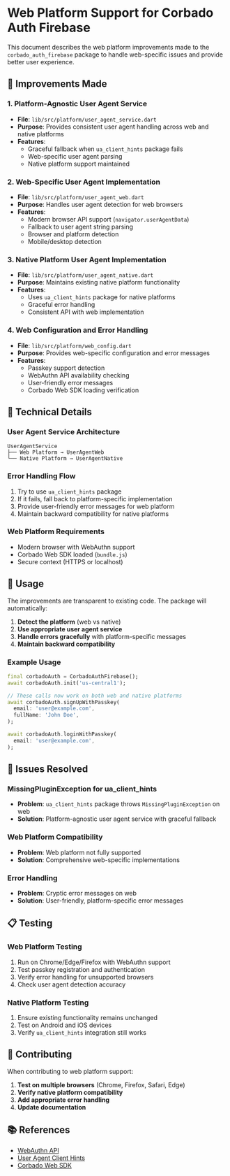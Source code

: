 # Web Platform Support for Corbado Auth Firebase

This document describes the web platform improvements made to the `corbado_auth_firebase` package to handle web-specific issues and provide better user experience.

## 🎯 **Improvements Made**

### **1. Platform-Agnostic User Agent Service**
- **File**: `lib/src/platform/user_agent_service.dart`
- **Purpose**: Provides consistent user agent handling across web and native platforms
- **Features**:
  - Graceful fallback when `ua_client_hints` package fails
  - Web-specific user agent parsing
  - Native platform support maintained

### **2. Web-Specific User Agent Implementation**
- **File**: `lib/src/platform/user_agent_web.dart`
- **Purpose**: Handles user agent detection for web browsers
- **Features**:
  - Modern browser API support (`navigator.userAgentData`)
  - Fallback to user agent string parsing
  - Browser and platform detection
  - Mobile/desktop detection

### **3. Native Platform User Agent Implementation**
- **File**: `lib/src/platform/user_agent_native.dart`
- **Purpose**: Maintains existing native platform functionality
- **Features**:
  - Uses `ua_client_hints` package for native platforms
  - Graceful error handling
  - Consistent API with web implementation

### **4. Web Configuration and Error Handling**
- **File**: `lib/src/platform/web_config.dart`
- **Purpose**: Provides web-specific configuration and error messages
- **Features**:
  - Passkey support detection
  - WebAuthn API availability checking
  - User-friendly error messages
  - Corbado Web SDK loading verification

## 🔧 **Technical Details**

### **User Agent Service Architecture**
```
UserAgentService
├── Web Platform → UserAgentWeb
└── Native Platform → UserAgentNative
```

### **Error Handling Flow**
1. Try to use `ua_client_hints` package
2. If it fails, fall back to platform-specific implementation
3. Provide user-friendly error messages for web platform
4. Maintain backward compatibility for native platforms

### **Web Platform Requirements**
- Modern browser with WebAuthn support
- Corbado Web SDK loaded (`bundle.js`)
- Secure context (HTTPS or localhost)

## 🚀 **Usage**

The improvements are transparent to existing code. The package will automatically:

1. **Detect the platform** (web vs native)
2. **Use appropriate user agent service**
3. **Handle errors gracefully** with platform-specific messages
4. **Maintain backward compatibility**

### **Example Usage**
```dart
final corbadoAuth = CorbadoAuthFirebase();
await corbadoAuth.init('us-central1');

// These calls now work on both web and native platforms
await corbadoAuth.signUpWithPasskey(
  email: 'user@example.com',
  fullName: 'John Doe',
);

await corbadoAuth.loginWithPasskey(
  email: 'user@example.com',
);
```

## 🐛 **Issues Resolved**

### **MissingPluginException for ua_client_hints**
- **Problem**: `ua_client_hints` package throws `MissingPluginException` on web
- **Solution**: Platform-agnostic user agent service with graceful fallback

### **Web Platform Compatibility**
- **Problem**: Web platform not fully supported
- **Solution**: Comprehensive web-specific implementations

### **Error Handling**
- **Problem**: Cryptic error messages on web
- **Solution**: User-friendly, platform-specific error messages

## 📋 **Testing**

### **Web Platform Testing**
1. Run on Chrome/Edge/Firefox with WebAuthn support
2. Test passkey registration and authentication
3. Verify error handling for unsupported browsers
4. Check user agent detection accuracy

### **Native Platform Testing**
1. Ensure existing functionality remains unchanged
2. Test on Android and iOS devices
3. Verify `ua_client_hints` integration still works

## 🤝 **Contributing**

When contributing to web platform support:

1. **Test on multiple browsers** (Chrome, Firefox, Safari, Edge)
2. **Verify native platform compatibility**
3. **Add appropriate error handling**
4. **Update documentation**

## 📚 **References**

- [WebAuthn API](https://developer.mozilla.org/en-US/docs/Web/API/Web_Authentication_API)
- [User Agent Client Hints](https://developer.mozilla.org/en-US/docs/Web/API/Navigator/userAgentData)
- [Corbado Web SDK](https://github.com/corbado/flutter-passkeys/releases) 